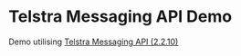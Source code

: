 # Telstra Messaging API Demo
Demo utilising [Telstra Messaging API (2.2.10)](https://dev.telstra.com/content/messaging-api)
